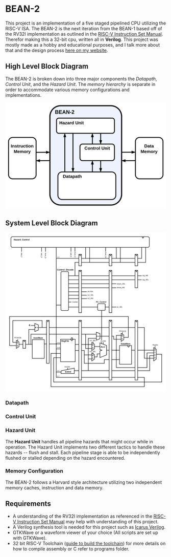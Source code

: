 # BEAN-2

This project is an implementation of a five staged pipelined CPU utilizing the RISC-V ISA. The BEAN-2 is the next iteration from the BEAN-1 based off of the RV32I implementation as outlined in the [RISC-V Instruction Set Manual](https://riscv.org/wp-content/uploads/2017/05/riscv-spec-v2.2.pdf). Therefor making this a 32-bit cpu, written all in **Verilog**. This project was mostly made as a hobby and educational purposes, and I talk more about that and the design process [here on my website](https://brycekeen.com).

## High Level Block Diagram

The BEAN-2 is broken down into three major components the *Datapath*, *Control Unit*, and the *Hazard Unit*. The *memory hierarchy* is separate in order to accommodate various memory configurations and implementations.


![BEAN-2](assets/BEAN-2_High_Level_Diagram.png)

## System Level Block Diagram

![BEAN-2](assets/BEAN-2.png)

### Datapath

### Control Unit

### Hazard Unit

The **Hazard Unit** handles all pipeline hazards that might occur while in operation. The Hazard Unit implements two different tactics to handle these hazards -- flush and stall. Each pipeline stage is able to be independently flushed or stalled depending on the hazard encountered.

### Memory Configuration

The BEAN-2 follows a Harvard style architecture utilizing two independent memory caches, instruction and data memory. 

## Requirements

- A understanding of the RV32I implementation as referenced in the [RISC-V Instruction Set Manual](https://riscv.org/wp-content/uploads/2017/05/riscv-spec-v2.2.pdf) may help with understanding of this project.
- A Verilog synthesis tool is needed for this project such as [Icarus Verilog](https://steveicarus.github.io/iverilog/).
- GTKWave or a waveform viewer of your choice (All scripts are set up with GTKWave).
- 32 bit RISC-V Toolchain ([guide to build the toolchain](https://github.com/riscv/riscv-gnu-toolchain)) for more details on how to compile assembly or C refer to programs folder.


